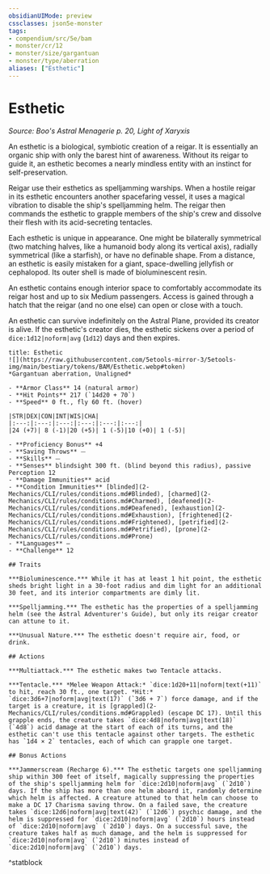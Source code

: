 ```yaml
---
obsidianUIMode: preview
cssclasses: json5e-monster
tags:
- compendium/src/5e/bam
- monster/cr/12
- monster/size/gargantuan
- monster/type/aberration
aliases: ["Esthetic"]
---
```

# Esthetic
*Source: Boo's Astral Menagerie p. 20, Light of Xaryxis*  

An esthetic is a biological, symbiotic creation of a reigar. It is essentially an organic ship with only the barest hint of awareness. Without its reigar to guide it, an esthetic becomes a nearly mindless entity with an instinct for self-preservation.

Reigar use their esthetics as spelljamming warships. When a hostile reigar in its esthetic encounters another spacefaring vessel, it uses a magical vibration to disable the ship's spelljamming helm. The reigar then commands the esthetic to grapple members of the ship's crew and dissolve their flesh with its acid-secreting tentacles.

Each esthetic is unique in appearance. One might be bilaterally symmetrical (two matching halves, like a humanoid body along its vertical axis), radially symmetrical (like a starfish), or have no definable shape. From a distance, an esthetic is easily mistaken for a giant, space-dwelling jellyfish or cephalopod. Its outer shell is made of bioluminescent resin.

An esthetic contains enough interior space to comfortably accommodate its reigar host and up to six Medium passengers. Access is gained through a hatch that the reigar (and no one else) can open or close with a touch.

An esthetic can survive indefinitely on the Astral Plane, provided its creator is alive. If the esthetic's creator dies, the esthetic sickens over a period of `dice:1d12|noform|avg` (`1d12`) days and then expires.

```ad-statblock
title: Esthetic
![](https://raw.githubusercontent.com/5etools-mirror-3/5etools-img/main/bestiary/tokens/BAM/Esthetic.webp#token)
*Gargantuan aberration, Unaligned*

- **Armor Class** 14 (natural armor)
- **Hit Points** 217 (`14d20 + 70`)
- **Speed** 0 ft., fly 60 ft. (hover)

|STR|DEX|CON|INT|WIS|CHA|
|:---:|:---:|:---:|:---:|:---:|:---:|
|24 (+7)| 8 (-1)|20 (+5)| 1 (-5)|10 (+0)| 1 (-5)|

- **Proficiency Bonus** +4
- **Saving Throws** ⏤
- **Skills** ⏤
- **Senses** blindsight 300 ft. (blind beyond this radius), passive Perception 12
- **Damage Immunities** acid
- **Condition Immunities** [blinded](2-Mechanics/CLI/rules/conditions.md#Blinded), [charmed](2-Mechanics/CLI/rules/conditions.md#Charmed), [deafened](2-Mechanics/CLI/rules/conditions.md#Deafened), [exhaustion](2-Mechanics/CLI/rules/conditions.md#Exhaustion), [frightened](2-Mechanics/CLI/rules/conditions.md#Frightened), [petrified](2-Mechanics/CLI/rules/conditions.md#Petrified), [prone](2-Mechanics/CLI/rules/conditions.md#Prone)
- **Languages** —
- **Challenge** 12

## Traits

***Bioluminescence.*** While it has at least 1 hit point, the esthetic sheds bright light in a 30-foot radius and dim light for an additional 30 feet, and its interior compartments are dimly lit.

***Spelljamming.*** The esthetic has the properties of a spelljamming helm (see the Astral Adventurer's Guide), but only its reigar creator can attune to it.

***Unusual Nature.*** The esthetic doesn't require air, food, or drink.

## Actions

***Multiattack.*** The esthetic makes two Tentacle attacks.

***Tentacle.*** *Melee Weapon Attack:* `dice:1d20+11|noform|text(+11)` to hit, reach 30 ft., one target. *Hit:* `dice:3d6+7|noform|avg|text(17)` (`3d6 + 7`) force damage, and if the target is a creature, it is [grappled](2-Mechanics/CLI/rules/conditions.md#Grappled) (escape DC 17). Until this grapple ends, the creature takes `dice:4d8|noform|avg|text(18)` (`4d8`) acid damage at the start of each of its turns, and the esthetic can't use this tentacle against other targets. The esthetic has `1d4 × 2` tentacles, each of which can grapple one target.

## Bonus Actions

***Jammerscream (Recharge 6).*** The esthetic targets one spelljamming ship within 300 feet of itself, magically suppressing the properties of the ship's spelljamming helm for `dice:2d10|noform|avg` (`2d10`) days. If the ship has more than one helm aboard it, randomly determine which helm is affected. A creature attuned to that helm can choose to make a DC 17 Charisma saving throw. On a failed save, the creature takes `dice:12d6|noform|avg|text(42)` (`12d6`) psychic damage, and the helm is suppressed for `dice:2d10|noform|avg` (`2d10`) hours instead of `dice:2d10|noform|avg` (`2d10`) days. On a successful save, the creature takes half as much damage, and the helm is suppressed for `dice:2d10|noform|avg` (`2d10`) minutes instead of `dice:2d10|noform|avg` (`2d10`) days.
```
^statblock